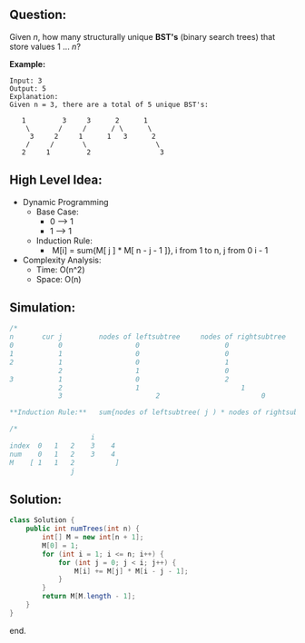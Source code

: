## Question:

Given *n*, how many structurally unique **BST's** (binary search trees) that store values 1 ... *n*?

**Example:**

```
Input: 3
Output: 5
Explanation:
Given n = 3, there are a total of 5 unique BST's:

   1         3     3      2      1
    \       /     /      / \      \
     3     2     1      1   3      2
    /     /       \                 \
   2     1         2                 3
```


## High Level Idea:

- Dynamic Programming
  - Base Case:
    - 0 --> 1
    - 1 --> 1
  - Induction Rule:
    -  M[i] = sum{M[ j ] * M[ n - j - 1 ]}, i from 1 to n,  j from 0 i - 1
- Complexity Analysis:
  - Time: O(n^2)
  - Space: O(n)



## Simulation:

```java
/*
n       cur j         nodes of leftsubtree     nodes of rightsubtree
0           0                  0                     0
1           1                  0                     0
2           1                  0                     1
            2                  1                     0
3           1                  0                     2
            2                  1     				     1
            3   				    2	   					  0

**Induction Rule:**   sum{nodes of leftsubtree( j ) * nodes of rightsubtree( n - j - 1) },  j from 0 to i - 1
```

```java
/*
                    i 
index  0   1   2    3    4
num    0   1   2    3    4
M    [ 1   1   2          ]
               j
```


## **Solution:**

```java
class Solution {
    public int numTrees(int n) {
        int[] M = new int[n + 1];
        M[0] = 1;
        for (int i = 1; i <= n; i++) {
            for (int j = 0; j < i; j++) {
                M[i] += M[j] * M[i - j - 1];
            }
        }
        return M[M.length - 1];
    }
}
```

end.
